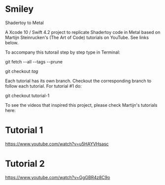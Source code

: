 # Smiley
Shadertoy to Metal

A Xcode 10 / Swift 4.2 project to replicate Shadertoy code in Metal based on Martijn Steinrucken's (The Art of Code) tutorials on YouTube. See links below.

To accompany this tutorail step by step type in Terminal:

git fetch --all --tags --prune

git checkout <i>tag</i>

Each tutorial has its own branch. Checkout the corresponding branch to follow each tutorial. For tutorial #1 do:

git checkout tutorial-1

To see the videos that inspired this project, please check Martijn's tutorials here:

# Tutorial 1
https://www.youtube.com/watch?v=u5HAYVHsasc

# Tutorial 2
https://www.youtube.com/watch?v=GgGBR4z8C9o








